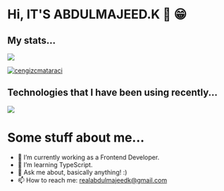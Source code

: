 # Hi, IT'S ABDULMAJEED.K 👋 😁

<p align="center">
  <h2>My stats...</h2>
  <img align="center" src="https://github-readme-stats.vercel.app/api?username=Abdulmajeedkutaibani&count_private=true&show_icons=true&theme=tokyonight&hide=stars" />
  <p align="left"> <a href="https://github.com/ryo-ma/github-profile-trophy"><img src="https://github-profile-trophy.vercel.app/?username=Abdulmajeedkutaibani"              alt="cengizcmataraci" /></a> </p>

</p>

<p align="center">
  <h2>Technologies that I have been using recently...</h2>
  <img align="center" src="https://github-readme-stats.vercel.app/api/top-langs/?username=Abdulmajeedkutaibani&layout=compact&theme=tokyonight&langs_count=10" />
</p>

# Some stuff about me...
- 🔭 I’m currently working as a Frontend Developer.
- 🌱 I’m learning TypeScript.
- 💬 Ask me about, basically anything! :)
- 📫 How to reach me: realabdulmajeedk@gmail.com
